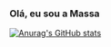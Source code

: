 ### Olá, eu sou a Massa

[![Anurag's GitHub stats](https://github-readme-stats.vercel.app/api?username=mdmassa)](https://github.com/mdmassa/github-readme-stats)
